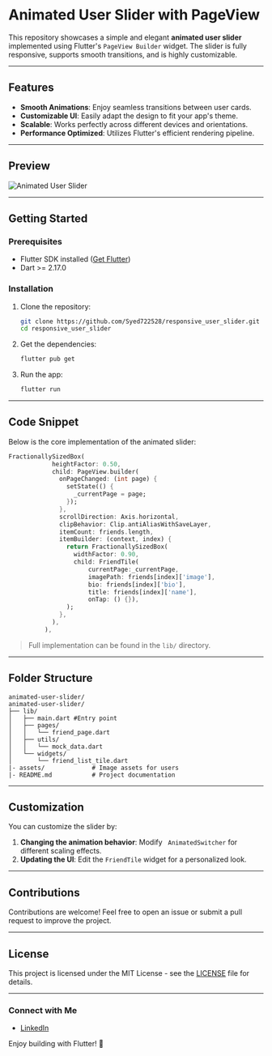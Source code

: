 # Animated User Slider with PageView

This repository showcases a simple and elegant **animated user slider** implemented using Flutter's `PageView Builder` widget. The slider is fully responsive, supports smooth transitions, and is highly customizable.

---

## Features
- **Smooth Animations**: Enjoy seamless transitions between user cards.
- **Customizable UI**: Easily adapt the design to fit your app's theme.
- **Scalable**: Works perfectly across different devices and orientations.
- **Performance Optimized**: Utilizes Flutter's efficient rendering pipeline.

---

## Preview

![Animated User Slider](https://via.placeholder.com/800x400.png?text=Preview+of+Animated+User+Slider)

---

## Getting Started

### Prerequisites
- Flutter SDK installed ([Get Flutter](https://flutter.dev/docs/get-started/install))
- Dart >= 2.17.0

### Installation
1. Clone the repository:
   ```bash
   git clone https://github.com/Syed722528/responsive_user_slider.git
   cd responsive_user_slider
   ```
2. Get the dependencies:
   ```bash
   flutter pub get
   ```
3. Run the app:
   ```bash
   flutter run
   ```

---

## Code Snippet
Below is the core implementation of the animated slider:
```dart
FractionallySizedBox(
            heightFactor: 0.50,
            child: PageView.builder(
              onPageChanged: (int page) {
                setState(() {
                  _currentPage = page;
                });
              },
              scrollDirection: Axis.horizontal,
              clipBehavior: Clip.antiAliasWithSaveLayer,
              itemCount: friends.length,
              itemBuilder: (context, index) {
                return FractionallySizedBox(
                  widthFactor: 0.90,
                  child: FriendTile(
                      currentPage:_currentPage,
                      imagePath: friends[index]['image'],
                      bio: friends[index]['bio'],
                      title: friends[index]['name'],
                      onTap: () {}),
                );
              },
            ),
          ),
```
> Full implementation can be found in the `lib/` directory.

---

## Folder Structure
```
animated-user-slider/
animated-user-slider/
├── lib/
│   ├── main.dart #Entry point
│   ├── pages/
│   │   └── friend_page.dart 
│   ├── utils/
│   │   └── mock_data.dart
│   └── widgets/
│       └── friend_list_tile.dart
|- assets/             # Image assets for users
|- README.md           # Project documentation
```

---

## Customization
You can customize the slider by:
1. **Changing the animation behavior**: Modify ` AnimatedSwitcher` for different scaling effects.
2. **Updating the UI**: Edit the `FriendTile` widget for a personalized look.

---

## Contributions
Contributions are welcome! Feel free to open an issue or submit a pull request to improve the project.

---

## License
This project is licensed under the MIT License - see the [LICENSE](LICENSE) file for details.

---

### Connect with Me
- [LinkedIn](https://www.linkedin.com/in/syed-hassan-abrar-11713a1b0/)

Enjoy building with Flutter! 🚀

